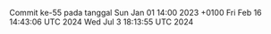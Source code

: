 Commit ke-55 pada tanggal Sun Jan 01 14:00 2023 +0100
Fri Feb 16 14:43:06 UTC 2024
Wed Jul  3 18:13:55 UTC 2024
